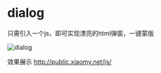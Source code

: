 # dialog
只需引入一个js，即可实现漂亮的html弹窗，一键蒙版

![dialog](http://public.xiaomy.net/js/demo.png)

效果展示
http://public.xiaomy.net/js/

